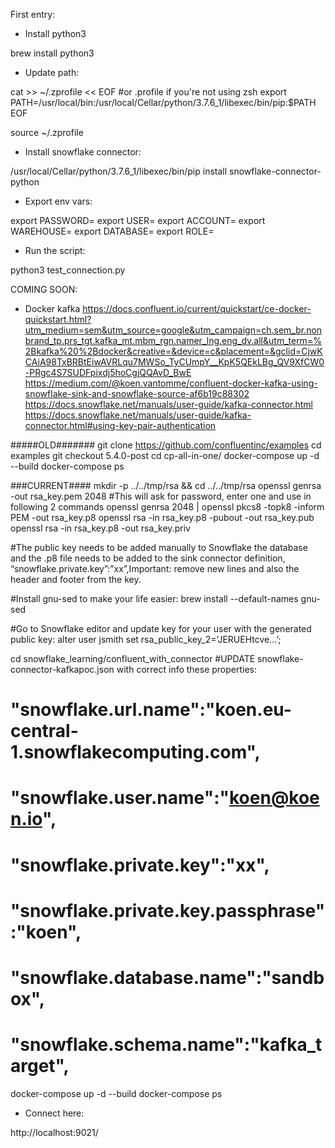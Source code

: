 First entry:

- Install python3

brew install python3

- Update path:

cat >> ~/.zprofile << EOF  #or .profile if you're not using zsh
export PATH=/usr/local/bin:/usr/local/Cellar/python/3.7.6_1/libexec/bin/pip:\$PATH
EOF

source ~/.zprofile

- Install snowflake connector:

/usr/local/Cellar/python/3.7.6_1/libexec/bin/pip install snowflake-connector-python

- Export env vars:

export PASSWORD=
export USER=
export ACCOUNT=
export WAREHOUSE=
export DATABASE=
export ROLE=

- Run the script:

python3 test_connection.py


COMING SOON:

- Docker kafka
https://docs.confluent.io/current/quickstart/ce-docker-quickstart.html?utm_medium=sem&utm_source=google&utm_campaign=ch.sem_br.nonbrand_tp.prs_tgt.kafka_mt.mbm_rgn.namer_lng.eng_dv.all&utm_term=%2Bkafka%20%2Bdocker&creative=&device=c&placement=&gclid=CjwKCAiA98TxBRBtEiwAVRLqu7MWSo_TyCUmpY__KpK5QEkLBg_QV9XfCW0-PRgc4S7SUDFpixdj5hoCgjQQAvD_BwE
https://medium.com/@koen.vantomme/confluent-docker-kafka-using-snowflake-sink-and-snowflake-source-af6b19c88302
https://docs.snowflake.net/manuals/user-guide/kafka-connector.html
https://docs.snowflake.net/manuals/user-guide/kafka-connector.html#using-key-pair-authentication

#####OLD#######
git clone https://github.com/confluentinc/examples
cd examples
git checkout 5.4.0-post
cd cp-all-in-one/
docker-compose up -d --build
docker-compose ps

###CURRENT####
mkdir -p ../../tmp/rsa && cd ../../tmp/rsa
openssl genrsa -out rsa_key.pem 2048
#This will ask for password, enter one and use in following 2 commands
openssl genrsa 2048 | openssl pkcs8 -topk8 -inform PEM -out rsa_key.p8
openssl rsa -in rsa_key.p8 -pubout -out rsa_key.pub
openssl rsa -in rsa_key.p8 -out rsa_key.priv

#The public key needs to be added manually to Snowflake the database and the .p8 file needs to be added to the sink connector definition, “snowflake.private.key”:”xx”,Important: remove new lines and also the header and footer from the key.

#Install gnu-sed to make your life easier:
brew install --default-names gnu-sed 

#Go to Snowflake editor and update key for your user with the generated public key:
alter user jsmith set rsa_public_key_2=’JERUEHtcve…’;

cd  snowflake_learning/confluent_with_connector
#UPDATE snowflake-connector-kafkapoc.json with correct info these properties:
#    "snowflake.url.name":"koen.eu-central-1.snowflakecomputing.com",
#    "snowflake.user.name":"koen@koen.io",
#    "snowflake.private.key":"xx",
#    "snowflake.private.key.passphrase":"koen",
#    "snowflake.database.name":"sandbox",
#    "snowflake.schema.name":"kafka_target",
docker-compose up -d --build
docker-compose ps

- Connect here:

http://localhost:9021/
